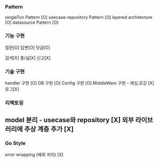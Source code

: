 ### Pattern
singleTon Pattern [O]
usecase-repository Pattern [O]
layered architecture [O]
datasource Pattern [O]

### 기능 구현
질문[O]
답변[O]
덧글[O]

검색[X]
좋/싫[X]
신고[X]

### 기술 구현
handler 구현 [O]
DB 구현 [O]
Config 구현 [O]
MiddleWare 구현 - 캐싱,로깅 [X]
로그[X]

### 리팩토링
model 분리 - usecase와 repository [X]
외부 라이브러리에 추상 계층 추가 [X]
-----------------------
### Go Style
error wrapping (예외 처리) [X]

